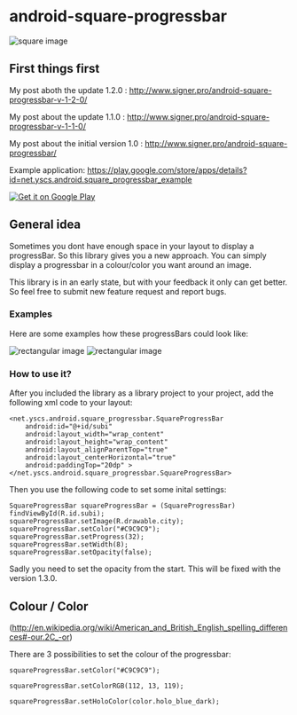 android-square-progressbar
==========================
![square image](https://googledrive.com/host/0BwESwPCuXtw7eExwSFVLQkR2TTg/IMG_20130811_112751.jpg)
## First things first

My post aboth the update 1.2.0 : http://www.signer.pro/android-square-progressbar-v-1-2-0/

My post about the update 1.1.0 : http://www.signer.pro/android-square-progressbar-v-1-1-0/

My post about the initial version 1.0 : http://www.signer.pro/android-square-progressbar/

Example application: https://play.google.com/store/apps/details?id=net.yscs.android.square_progressbar_example

<a href="https://play.google.com/store/apps/details?id=net.yscs.android.square_progressbar_example">
  <img alt="Get it on Google Play"
       src="https://developer.android.com/images/brand/en_generic_rgb_wo_60.png" />
</a>

## General idea
Sometimes you dont have enough space in your layout to display a progressBar. So this library gives you a new approach. You can simply display a progressbar in a colour/color you want around an image.

This library is in an early state, but with your feedback it only can get better. So feel free to submit new feature request and report bugs.
### Examples
Here are some examples how these progressBars could look like:

![rectangular image](https://googledrive.com/host/0BwESwPCuXtw7eExwSFVLQkR2TTg/newscreen1.png)
![rectangular image](https://googledrive.com/host/0BwESwPCuXtw7eExwSFVLQkR2TTg/newscreen2.png)

### How to use it?

After you included the library as a library project to your project, add the following xml code to your layout:

    <net.yscs.android.square_progressbar.SquareProgressBar
        android:id="@+id/subi"
        android:layout_width="wrap_content"
        android:layout_height="wrap_content"
        android:layout_alignParentTop="true"
        android:layout_centerHorizontal="true"
        android:paddingTop="20dp" >
    </net.yscs.android.square_progressbar.SquareProgressBar>
    
Then you use the following code to set some inital settings:

    SquareProgressBar squareProgressBar = (SquareProgressBar) findViewById(R.id.subi);
    squareProgressBar.setImage(R.drawable.city);
    squareProgressBar.setColor("#C9C9C9");
    squareProgressBar.setProgress(32);
    squareProgressBar.setWidth(8);
    squareProgressBar.setOpacity(false);
    
Sadly you need to set the opacity from the start. This will be fixed with the version 1.3.0.

## Colour / Color
(http://en.wikipedia.org/wiki/American_and_British_English_spelling_differences#-our.2C_-or)

There are 3 possibilities to set the colour of the progressbar:

    squareProgressBar.setColor("#C9C9C9");
    
    squareProgressBar.setColorRGB(112, 13, 119);
    
    squareProgressBar.setHoloColor(color.holo_blue_dark);
